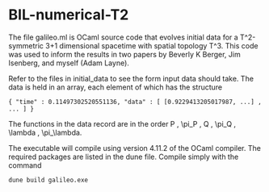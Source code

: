 # BIL-numerical-T2

The file galileo.ml is OCaml source code that evolves initial data for a T^2-symmetric 3+1 dimensional spacetime with spatial topology T^3. This code was used to inform the results in two papers by Beverly K Berger, Jim Isenberg, and myself (Adam Layne).

Refer to the files in initial_data to see the form input data should take. The data is held in an array, each element of which has the structure

    { "time" : 0.11497302520551136, "data" : [ [0.9229413205017987, ...] , ... ] }

The functions in the data record are in the order P , \pi_P , Q , \pi_Q , \lambda , \pi_\lambda.

The executable will compile using version 4.11.2 of the OCaml compiler. The required packages are listed in the dune file. Compile simply with the command

    dune build galileo.exe